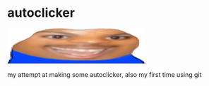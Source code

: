 # autoclicker
![Screenshot](https://github.com/deadlyfishes420/Python-Autoclicker/blob/main/images/WideHardo.png)

my attempt at making some autoclicker, also my first time using git